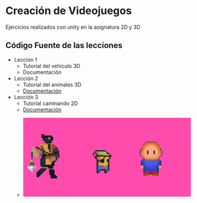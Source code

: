 # Creación de Videojuegos 
Ejercicios realizados con unity en la asignatura 2D y 3D

## Código Fuente de las lecciones

* Lección 1
  * Tutorial del vehículo 3D
  * Documentación
* Lección 2
  * Tutorial del animales 3D
  * [Documentación](https://docs.google.com/document/d/1JuJhyphxicNcgHQ73WWjiEP2lV-dKDKt/edit?usp=sharing&ouid=113058898750770286945&rtpof=true&sd=true)
* Lección 3
  * Tutorial caminando 2D
  * [Documentación](https://docs.google.com/document/d/1Vgrl-nLZZV7aT_3QMmzGKk2lLTS0eS8t/edit?usp=sharing&ouid=113058898750770286945&rtpof=true&sd=true)
  * <p align="center">
     <img src="Prototipo1_2D.png" alt="Caminando" />
    </p>

  
